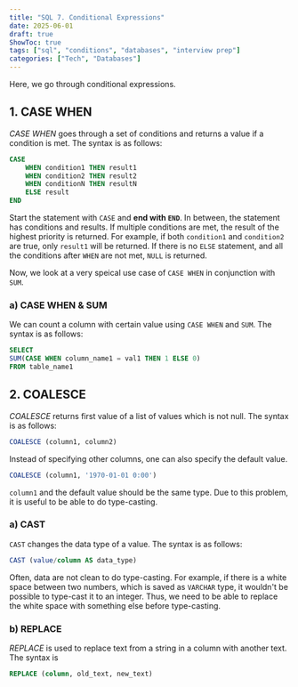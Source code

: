 ```yaml
---
title: "SQL 7. Conditional Expressions"
date: 2025-06-01
draft: true
ShowToc: true
tags: ["sql", "conditions", "databases", "interview prep"]
categories: ["Tech", "Databases"]
---
```


Here, we go through conditional expressions.

## 1. CASE WHEN
*CASE WHEN* goes through a set of conditions and returns a value if a condition is met. The syntax is as follows:
``` sql
CASE
    WHEN condition1 THEN result1
    WHEN condition2 THEN result2
    WHEN conditionN THEN resultN
    ELSE result
END
```
Start the statement with `CASE` and **end with `END`**. In between, the statement has conditions and results. If multiple conditions are met, the result of the highest priority is returned. For example, if both `condition1` and `condition2` are true, only `result1` will be returned. If there is no `ELSE` statement, and all the conditions after `WHEN` are not met, `NULL` is returned.

Now, we look at a very speical use case of `CASE WHEN` in conjunction with `SUM`.

### a) CASE WHEN & SUM

We can count a column with certain value using `CASE WHEN` and `SUM`. The syntax is as follows:

``` sql
SELECT
SUM(CASE WHEN column_name1 = val1 THEN 1 ELSE 0)
FROM table_name1
```

## 2. COALESCE
*COALESCE* returns first value of a list of values which is not null. The syntax is as follows:

``` sql
COALESCE (column1, column2)
```
Instead of specifying other columns, one can also specify the default value.
``` sql
COALESCE (column1, '1970-01-01 0:00')
```
`column1` and the default value should be the same type. Due to this problem, it is useful to be able to do type-casting.

### a) CAST
`CAST` changes the data type of a value. The syntax is as follows:

``` sql
CAST (value/column AS data_type)
```

Often, data are not clean to do type-casting. For example, if there is a white space between two numbers, which is saved as `VARCHAR` type, it wouldn't be possible to type-cast it to an integer. Thus, we need to be able to replace the white space with something else before type-casting.

### b) REPLACE

*REPLACE* is used to replace text from a string in a column with another text. The syntax is
``` sql
REPLACE (column, old_text, new_text)
```
